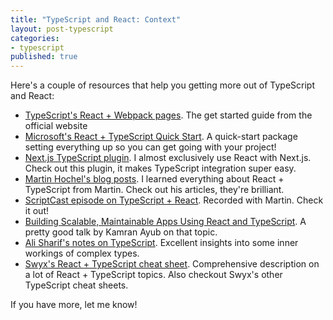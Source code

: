 ```yaml
---
title: "TypeScript and React: Context"
layout: post-typescript
categories:
- typescript
published: true
---
```


Here's a couple of resources that help you getting more out of TypeScript and React:

- [TypeScript's React + Webpack pages](https://www.typescriptlang.org/docs/handbook/react-&-webpack.html). The get started guide from the official website
- [Microsoft's React + TypeScript Quick Start](https://github.com/Microsoft/TypeScript-React-Starter#typescript-react-starter). A quick-start package setting everything up so you can get going with your project!
- [Next.js TypeScript plugin](https://github.com/zeit/next-plugins/tree/master/packages/next-typescript). I almost exclusively use React with Next.js. Check out this plugin, it makes TypeScript integration super easy.
- [Martin Hochel's blog posts](https://medium.com/@martin_hotell). I learned everything about React + TypeScript from Martin. Check out his articles, they're brilliant.
- [ScriptCast episode on TypeScript + React](https://javascript-podcast.com/podcast/16). Recorded with Martin. Check it out!
- [Building Scalable, Maintainable Apps Using React and TypeScript](https://www.youtube.com/watch?v=owcuEwn-pSM). A pretty good talk by Kamran Ayub on that topic.
- [Ali Sharif's notes on TypeScript](https://dev.to/busypeoples). Excellent insights into some inner workings of complex types.
- [Swyx's React + TypeScript cheat sheet](https://github.com/typescript-cheatsheets/react-typescript-cheatsheet). Comprehensive description on a lot of React + TypeScript topics. Also checkout Swyx's other TypeScript cheat sheets.

If you have more, let me know!
